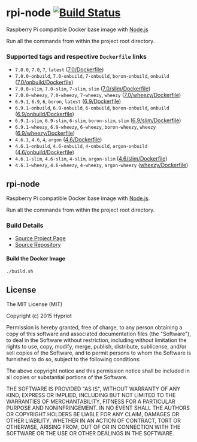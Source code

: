 # rpi-node [![Build Status](https://armbuilder.hypriot.com/api/badges/hypriot/rpi-node/status.svg)](https://armbuilder.hypriot.com/hypriot/rpi-node)

Raspberry Pi compatible Docker base image with [Node.js](http://nodejs.org)

Run all the commands from within the project root directory.

### Supported tags and respective `Dockerfile` links
- `7.0.0`, `7.0`, `7`, `latest` ([7.0/Dockerfile](https://github.com/hypriot/rpi-node/blob/master/7.0/Dockerfile))
- `7.0.0-onbuild`, `7.0-onbuild`, `7-onbuild`, `boron-onbuild`, `onbuild` ([7.0/onbuild/Dockerfile](https://github.com/hypriot/rpi-node/blob/master/7.0/onbuild/Dockerfile))
- `7.0.0-slim`, `7.0-slim`, `7-slim`, `slim` ([7.0/slim/Dockerfile](https://github.com/hypriot/rpi-node/blob/master/7.0/slim/Dockerfile))
- `7.0.0-wheezy`, `7.0-wheezy`, `7-wheezy`, `wheezy` ([7.0/wheezy/Dockerfile](https://github.com/hypriot/rpi-node/blob/master/7.0/wheezy/Dockerfile))
- `6.9.1`, `6.9`, `6`, `boron`, `latest` ([6.9/Dockerfile](https://github.com/hypriot/rpi-node/blob/master/6.9/Dockerfile))
- `6.9.1-onbuild`, `6.9-onbuild`, `6-onbuild`, `boron-onbuild`, `onbuild` ([6.9/onbuild/Dockerfile](https://github.com/hypriot/rpi-node/blob/master/6.9/onbuild/Dockerfile))
- `6.9.1-slim`, `6.9-slim`, `6-slim`, `boron-slim`, `slim` ([6.9/slim/Dockerfile](https://github.com/hypriot/rpi-node/blob/master/6.9/slim/Dockerfile))
- `6.9.1-wheezy`, `6.9-wheezy`, `6-wheezy`, `boron-wheezy`, `wheezy` ([6.9/wheezy/Dockerfile](https://github.com/hypriot/rpi-node/blob/master/6.9/wheezy/Dockerfile))
- `4.6.1`, `4.6`, `4`, `argon` ([4.6/Dockerfile](https://github.com/hypriot/rpi-node/blob/master/4.6/Dockerfile))
- `4.6.1-onbuild`, `4.6-onbuild`, `4-onbuild`, `argon-onbuild` ([4.6/onbuild/Dockerfile](https://github.com/hypriot/rpi-node/blob/master/4.6/onbuild/Dockerfile))
- `4.6.1-slim`, `4.6-slim`, `4-slim`, `argon-slim` ([4.6/slim/Dockerfile](https://github.com/hypriot/rpi-node/blob/master/4.6/slim/Dockerfile))
- `4.6.1-wheezy`, `4.6-wheezy`, `4-wheezy`, `argon-wheezy` ([wheezy/Dockerfile](https://github.com/hypriot/rpi-node/blob/master/4.6/wheezy/Dockerfile))

## rpi-node

Raspberry Pi compatible Docker base image with [Node.js](http://nodejs.org).

Run all the commands from within the project root directory.

### Build Details
- [Source Project Page](https://github.com/hypriot)
- [Source Repository](https://github.com/hypriot/rpi-node)

#### Build the Docker Image
```bash
./build.sh
```

## License

The MIT License (MIT)

Copyright (c) 2015 Hypriot

Permission is hereby granted, free of charge, to any person obtaining a copy
of this software and associated documentation files (the "Software"), to deal
in the Software without restriction, including without limitation the rights
to use, copy, modify, merge, publish, distribute, sublicense, and/or sell
copies of the Software, and to permit persons to whom the Software is
furnished to do so, subject to the following conditions:

The above copyright notice and this permission notice shall be included in all
copies or substantial portions of the Software.

THE SOFTWARE IS PROVIDED "AS IS", WITHOUT WARRANTY OF ANY KIND, EXPRESS OR
IMPLIED, INCLUDING BUT NOT LIMITED TO THE WARRANTIES OF MERCHANTABILITY,
FITNESS FOR A PARTICULAR PURPOSE AND NONINFRINGEMENT. IN NO EVENT SHALL THE
AUTHORS OR COPYRIGHT HOLDERS BE LIABLE FOR ANY CLAIM, DAMAGES OR OTHER
LIABILITY, WHETHER IN AN ACTION OF CONTRACT, TORT OR OTHERWISE, ARISING FROM,
OUT OF OR IN CONNECTION WITH THE SOFTWARE OR THE USE OR OTHER DEALINGS IN THE
SOFTWARE.
